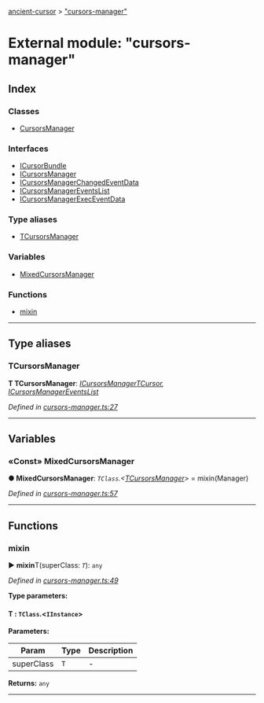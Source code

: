 [ancient-cursor](../README.md) > ["cursors-manager"](../modules/_cursors_manager_.md)



# External module: "cursors-manager"

## Index

### Classes

* [CursorsManager](../classes/_cursors_manager_.cursorsmanager.md)


### Interfaces

* [ICursorBundle](../interfaces/_cursors_manager_.icursorbundle.md)
* [ICursorsManager](../interfaces/_cursors_manager_.icursorsmanager.md)
* [ICursorsManagerChangedEventData](../interfaces/_cursors_manager_.icursorsmanagerchangedeventdata.md)
* [ICursorsManagerEventsList](../interfaces/_cursors_manager_.icursorsmanagereventslist.md)
* [ICursorsManagerExecEventData](../interfaces/_cursors_manager_.icursorsmanagerexeceventdata.md)


### Type aliases

* [TCursorsManager](_cursors_manager_.md#tcursorsmanager)


### Variables

* [MixedCursorsManager](_cursors_manager_.md#mixedcursorsmanager)


### Functions

* [mixin](_cursors_manager_.md#mixin)



---
## Type aliases
<a id="tcursorsmanager"></a>

###  TCursorsManager

**Τ TCursorsManager**:  *[ICursorsManager](../interfaces/_cursors_manager_.icursorsmanager.md)[TCursor](_cursor_.md#tcursor), [ICursorsManagerEventsList](../interfaces/_cursors_manager_.icursorsmanagereventslist.md)* 

*Defined in [cursors-manager.ts:27](https://github.com/AncientSouls/Cursor/blob/e099e34/src/lib/cursors-manager.ts#L27)*





___


## Variables
<a id="mixedcursorsmanager"></a>

### «Const» MixedCursorsManager

**●  MixedCursorsManager**:  *`TClass`.<[TCursorsManager](_cursors_manager_.md#tcursorsmanager)>*  =  mixin(Manager)

*Defined in [cursors-manager.ts:57](https://github.com/AncientSouls/Cursor/blob/e099e34/src/lib/cursors-manager.ts#L57)*





___


## Functions
<a id="mixin"></a>

###  mixin

► **mixin**T(superClass: *`T`*): `any`



*Defined in [cursors-manager.ts:49](https://github.com/AncientSouls/Cursor/blob/e099e34/src/lib/cursors-manager.ts#L49)*



**Type parameters:**

#### T :  `TClass`.<`IInstance`>
**Parameters:**

| Param | Type | Description |
| ------ | ------ | ------ |
| superClass | `T`   |  - |





**Returns:** `any`





___


